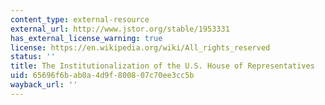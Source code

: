 ```yaml
---
content_type: external-resource
external_url: http://www.jstor.org/stable/1953331
has_external_license_warning: true
license: https://en.wikipedia.org/wiki/All_rights_reserved
status: ''
title: The Institutionalization of the U.S. House of Representatives
uid: 65696f6b-ab0a-4d9f-8008-07c70ee3cc5b
wayback_url: ''
---
```

